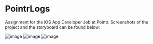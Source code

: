 # PointrLogs
Assignment for the iOS App Developer Job at Pointr.
Screenshots of the project and the storyboard can be found below:

![image](https://user-images.githubusercontent.com/20255174/161311458-0b8d320a-912d-4be7-b575-f866c9c9e930.png)
![image](https://user-images.githubusercontent.com/20255174/161311516-580076d2-a6a4-4436-b5b5-9141857f416a.png)
![image](https://user-images.githubusercontent.com/20255174/161311686-830f2108-9363-45e4-b692-411fe6e024c6.png)
